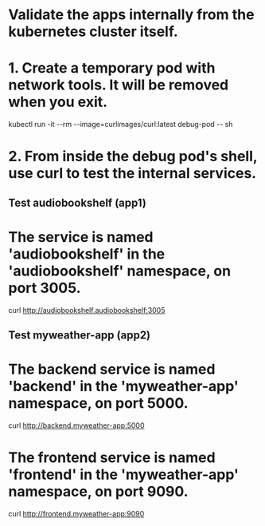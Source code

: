# Validate the apps internally from the kubernetes cluster itself.

# 1. Create a temporary pod with network tools. It will be removed when you exit.
kubectl run -it --rm --image=curlimages/curl:latest debug-pod -- sh

# 2. From inside the debug pod's shell, use curl to test the internal services.

## Test audiobookshelf (app1)
# The service is named 'audiobookshelf' in the 'audiobookshelf' namespace, on port 3005.
curl http://audiobookshelf.audiobookshelf:3005

## Test myweather-app (app2)
# The backend service is named 'backend' in the 'myweather-app' namespace, on port 5000.
curl http://backend.myweather-app:5000

# The frontend service is named 'frontend' in the 'myweather-app' namespace, on port 9090.
curl http://frontend.myweather-app:9090
